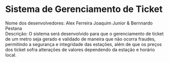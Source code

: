 # Sistema de Gerenciamento de Ticket
Nome dos desenvolvedores: Alex Ferreira Joaquim Junior & Bernnardo Pestana </br>
Descrição: O sistema será desenvolvido para que o gerenciamento de ticket de um metro seja gerado e validado de maneira que não ocorra fraudes, permitindo a segurança e integridade das estações, além de que os preços dos ticket sofra alterações de valores dependendo da estação e horário local.
